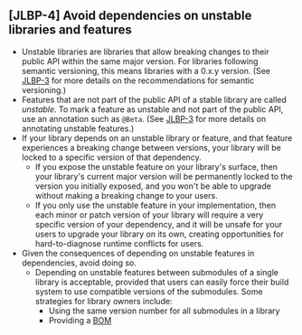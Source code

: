 [JLBP-4] Avoid dependencies on unstable libraries and features
--------------------------------------------------------------

- Unstable libraries are libraries that allow breaking changes to their
  public API within the same major version. For libraries following semantic
  versioning, this means libraries with a 0.x.y version. (See [JLBP-3](JLBP-3.md) 
  for more details on the recommendations for semantic versioning.)
- Features that are not part of the public API of a
  stable library are called *unstable*. To mark a feature as unstable and 
  not part of the public API, use an annotation such as `@Beta`. (See
  [JLBP-3](JLBP-3.md) for more details on annotating unstable features.)
- If your library depends on an unstable library or feature, and that feature
  experiences a breaking change between versions, your library will be locked to
  a specific version of that dependency.
  - If you expose the unstable feature on your library's surface, then your
    library's current major version will be permanently locked to the version
    you initially exposed, and you won't be able to upgrade without making a
    breaking change to your users.
  - If you only use the unstable feature in your implementation, then each minor
    or patch version of your library will require a very specific version of
    your dependency, and it will be unsafe for your users to upgrade your
    library on its own, creating opportunities for hard-to-diagnose runtime
    conflicts for users.
- Given the consequences of depending on unstable features in dependencies,
  avoid doing so.
  - Depending on unstable features between submodules of a single library is
    acceptable, provided that users can easily force their build system to use
    compatible versions of the submodules. Some strategies for library owners
    include:
    - Using the same version number for all submodules in a library
    - Providing a [BOM](http://maven.apache.org/guides/introduction/introduction-to-dependency-mechanism.html#Importing_Dependencies)
